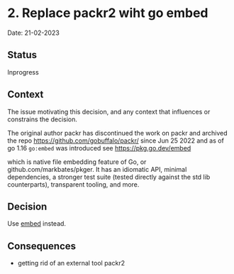 # 2. Replace packr2 wiht go embed

Date: 21-02-2023

## Status

Inprogress

## Context

The issue motivating this decision, and any context that influences or constrains the decision.

The original author packr has discontinued the work on packr
and archived the repo https://github.com/gobuffalo/packr/ since Jun 25 2022
and as of go 1.16 `go:embed` was introduced see https://pkg.go.dev/embed

which is native file embedding feature of Go, or github.com/markbates/pkger.
It has an idiomatic API, minimal dependencies,
a stronger test suite (tested directly against the std lib counterparts),
transparent tooling, and more.


## Decision

Use [embed](https://pkg.go.dev/embed) instead.

## Consequences

- getting rid of an external tool packr2
